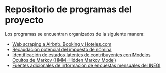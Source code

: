 # Repositorio de programas del proyecto 

Los programas se encuentran organizados de la siguiente manera:

* [Web scraping a Airbnb, Booking y Hoteles.com](src/web_scraping/)
* [Recaudación potencial del impuesto de nómina](src/ingresos_potenciales/)
* [Identificación de estados latentes de contribuyentes con Modelos Ocultos de Markov (HMM-Hidden Markov Model)](src/markov/)
* [Fuentes adicionales de información de encuestas mensuales del INEGI](src/fuentes_adicionales/)